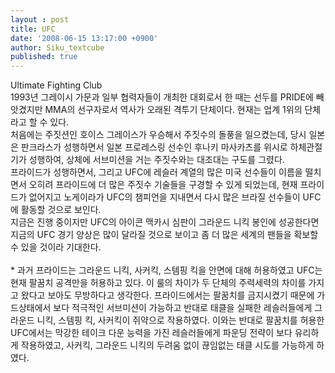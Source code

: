 ```yaml
---
layout : post
title: UFC
date: '2008-06-15 13:17:00 +0900'
author: Siku_textcube
published: true
---
```

Ultimate Fighting Club<br />1993년 그레이시 가문과 일부 협력자들이 개최한 대회로서 한 때는 선두를 PRIDE에 빼앗겼지만 MMA의 선구자로서 역사가 오래된 격투기 단체이다. 현재는 업계 1위의 단체라고 할 수 있다.<br />처음에는 주짓션인 호이스 그레이스가 우승해서 주짓수의 돌풍을 일으켰는데, 당시 일본은 판크라스가 성행하면서 일본 프로레스링 선수인 후나키 마사카츠를 위시로 하체관절기가 성행하여, 상체에 서브미션을 거는 주짓수와는 대조대는 구도를 그렸다.<br />프라이드가 성행하면서, 그리고 UFC에 레슬러 계열의 많은 미국 선수들이 이름을 떨치면서 오히려 프라이드에 더 많은 주짓수 기술들을 구경할 수 있게 되었는데, 현재 프라이드가 없어지고 노게이라가 UFC의 챔피언을 지내면서 다시 많은 브라질 선수들이 UFC에 활동할 것으로 보인다.<br />지금은 진행 중이지만 UFC의 아이콘 맥카시 심판이 그라운드 니킥 봉인에 성공한다면 지금의 UFC 경기 양상은 많이 달라질 것으로 보이고 좀 더 많은 세계의 팬들을 확보할 수 있을 것이라 기대한다. <br /><br />* 과거 프라이드는 그라운드 니킥, 사커킥, 스템핑 킥을 안면에 대해 허용하였고 UFC는 현재 팔꿈치 공격만을 허용하고 있다. 이 룰의 차이가 두 단체의 주력세력의 차이를 가지고 왔다고 보아도 무방하다고 생각한다. 프라이드에서는 팔꿈치를 금지시켰기 때문에 가드상태에서 보다 적극적인 서브미션이 가능하고 반대로 태클을 실패한 레슬러들에게 그라운드 니킥, 스템핑 킥, 사커킥이 쥐약으로 작용하였다. 이와는 반대로 팔꿈치를 허용한 UFC에서는 막강한 테이크 다운 능력을 가진 레슬러들에게 파운딩 전략이 보다 유리하게 작용하였고, 사커킥, 그라운드 니킥의 두려움 없이 끊임없는 태클 시도를 가능하게 하였다.

